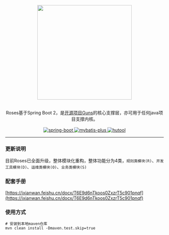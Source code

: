 <p align="center">
    <img src="https://images.gitee.com/uploads/images/2019/0112/222304_562302ff_551203.png" width="300">
    <br>      
    <br>      
    <p align="center">
        Roses基于Spring Boot 2，是<a target="_blank" href="https://github.com/howe/guns">开源项目Guns</a>的核心支撑层，亦可用于任何java项目支撑内核。
        <br>
        <br>
        <a href="http://spring.io/projects/spring-boot">
            <img src="https://img.shields.io/badge/spring--boot-2.3.5-green.svg" alt="spring-boot">
        </a>
        <a href="http://mp.baomidou.com">
            <img src="https://img.shields.io/badge/mybatis--plus-3.4.0-blue.svg" alt="mybatis-plus">
        </a>  
        <a href="https://www.hutool.cn/">
            <img src="https://img.shields.io/badge/hutool-5.4.4-blue.svg" alt="hutool">
        </a>  
    </p>
</p>

-----------------------------------------------------------------------------------------------

### 更新说明

目前Roses已全面升级，整体模块化重构，整体功能分为4类，`规则类模块(R)`、`开发工具模块(D)`、`运维类模块(O)`、`业务类模块(S)`

### 配套手册

[https://ixianwan.feishu.cn/docx/T6E9d6nTkoos0ZxzrT5c901pnqf](https://ixianwan.feishu.cn/docx/T6E9d6nTkoos0ZxzrT5c901pnqf)

### 使用方式

```
# 安装到本地maven仓库
mvn clean install -Dmaven.test.skip=true
```
